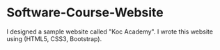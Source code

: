 # Software-Course-Website
I designed a sample website called "Koc Academy". I wrote this website using (HTML5, CSS3, Bootstrap).























